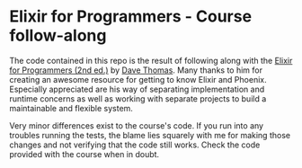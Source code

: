 # Elixir for Programmers - Course follow-along

The code contained in this repo is the result of following along with the [Elixir for Programmers (2nd ed.)](https://codestool.coding-gnome.com/courses/elixir-for-programmers-2) by [Dave Thomas](https://pragdave.me). Many thanks to him for creating an awesome resource for getting to know Elixir and Phoenix. Especially appreciated are his way of separating implementation and runtime concerns as well as working with separate projects to build a maintainable and flexible system.

Very minor differences exist to the course's code. If you run into any troubles running the tests, the blame lies squarely with me for making those changes and not verifying that the code still works. Check the code provided with the course when in doubt. 